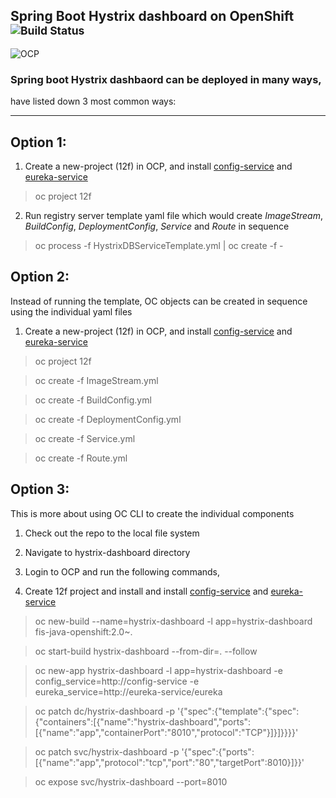 Spring Boot Hystrix dashboard on OpenShift <sup>![Build Status](https://travis-ci.org/srinivasa-vasu/openshift-12f.svg?branch=master)</sup>
-----------------------------------------
![OCP](https://blog.openshift.com/wp-content/uploads/Logotype_RH_OpenShiftContainerPlatform_wLogo_CMYK_Black-1024x263.jpg "OCP")

### Spring boot Hystrix dashbaord can be deployed in many ways, 
have listed down 3 most common ways:
***

## Option 1: 

1. Create a new-project (12f) in OCP, and install [config-service](https://github.com/srinivasa-vasu/openshift-12f/tree/master/config-service) and [eureka-service](https://github.com/srinivasa-vasu/openshift-12f/tree/master/eureka-service)

> oc project 12f

2. Run registry server template yaml file which would create *ImageStream*, *BuildConfig*, *DeploymentConfig*, *Service* and *Route* in sequence

> oc process -f HystrixDBServiceTemplate.yml | oc create -f -

## Option 2:

Instead of running the template, OC objects can be created in sequence using the individual yaml files

1. Create a new-project (12f) in OCP, and install [config-service](https://github.com/srinivasa-vasu/openshift-12f/tree/master/config-service) and [eureka-service](https://github.com/srinivasa-vasu/openshift-12f/tree/master/eureka-service)

> oc project 12f

> oc create -f ImageStream.yml

> oc create -f BuildConfig.yml

> oc create -f DeploymentConfig.yml

> oc create -f Service.yml

> oc create -f Route.yml

## Option 3:

This is more about using OC CLI to create the individual components

1. Check out the repo to the local file system

2. Navigate to hystrix-dashboard directory

3. Login to OCP and run the following commands,

4. Create 12f project and install and install [config-service](https://github.com/srinivasa-vasu/openshift-12f/tree/master/config-service) and [eureka-service](https://github.com/srinivasa-vasu/openshift-12f/tree/master/eureka-service)

> oc new-build --name=hystrix-dashboard -l app=hystrix-dashboard fis-java-openshift:2.0~.

> oc start-build hystrix-dashboard --from-dir=. --follow

> oc new-app hystrix-dashboard -l app=hystrix-dashboard -e config_service=http://config-service -e 
eureka_service=http://eureka-service/eureka

> oc patch dc/hystrix-dashboard -p '{"spec":{"template":{"spec":{"containers":[{"name":"hystrix-dashboard","ports":[{"name":"app","containerPort":"8010","protocol":"TCP"}]}]}}}}'

> oc patch svc/hystrix-dashboard -p '{"spec":{"ports":[{"name":"app","protocol":"tcp","port":"80","targetPort":8010}]}}'

> oc expose svc/hystrix-dashboard --port=8010

